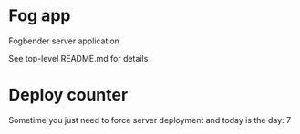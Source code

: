 # Fog app

Fogbender server application

See top-level README.md for details

# Deploy counter

Sometime you just need to force server deployment and today is the day: 7
